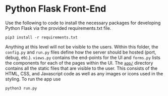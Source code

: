 # Python Flask Front-End #

Use the following to code to install the necessary packages for developing Python Flask via the provided requirements.txt file. 

`pip3 install -r requirements.txt`

Anything at this level will not be visible to the users. Within this folder, the `config.py` and `run.py` files define how the server should be hosted (port, debug, etc.). `views.py` contains the end-points for the UI and `forms.py` lists the components for each of the pages within the UI. The [`app/`](https://github.com/dsherma7/DeepLearningAPI/tree/master/Flask/app) directory contains all the static files that are visible to the user. This consists of the HTML, CSS, and Javascript code as well as any images or icons used in the styling. To run the app use 

`python3 run.py`
